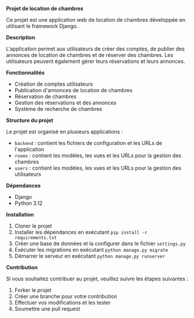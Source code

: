 **Projet de location de chambres**

Ce projet est une application web de location de chambres développée en utilisant le framework Django.

**Description**

L'application permet aux utilisateurs de créer des comptes, de publier des annonces de location de chambres et de réserver des chambres. Les utilisateurs peuvent également gérer leurs réservations et leurs annonces.

**Fonctionnalités**

* Création de comptes utilisateurs
* Publication d'annonces de location de chambres
* Réservation de chambres
* Gestion des réservations et des annonces
* Système de recherche de chambres

**Structure du projet**

Le projet est organisé en plusieurs applications :

* `backend` : contient les fichiers de configuration et les URLs de l'application
* `rooms` : contient les modèles, les vues et les URLs pour la gestion des chambres
* `users` : contient les modèles, les vues et les URLs pour la gestion des utilisateurs

**Dépendances**

* Django
* Python 3.12

**Installation**

1. Cloner le projet
2. Installer les dépendances en exécutant `pip install -r requirements.txt`
3. Créer une base de données et la configurer dans le fichier `settings.py`
4. Exécuter les migrations en exécutant `python manage.py migrate`
5. Démarrer le serveur en exécutant `python manage.py runserver`

**Contribution**

Si vous souhaitez contribuer au projet, veuillez suivre les étapes suivantes :

1. Forker le projet
2. Créer une branche pour votre contribution
3. Effectuer vos modifications et les tester
4. Soumettre une pull request
